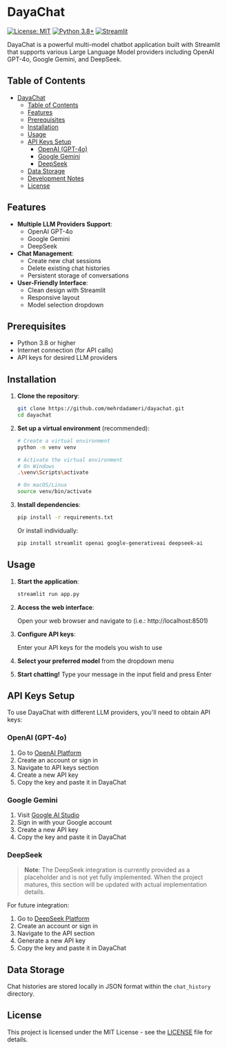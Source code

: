 # DayaChat

[![License: MIT](https://img.shields.io/badge/License-MIT-yellow.svg)](https://opensource.org/licenses/MIT)
[![Python 3.8+](https://img.shields.io/badge/python-3.8+-blue.svg)](https://www.python.org/downloads/)
[![Streamlit](https://img.shields.io/badge/Streamlit-FF4B4B?logo=Streamlit&logoColor=white)](https://streamlit.io)

DayaChat is a powerful multi-model chatbot application built with Streamlit that supports various Large Language Model providers including OpenAI GPT-4o, Google Gemini, and DeepSeek.


## Table of Contents

- [DayaChat](#dayachat)
  - [Table of Contents](#table-of-contents)
  - [Features](#features)
  - [Prerequisites](#prerequisites)
  - [Installation](#installation)
  - [Usage](#usage)
  - [API Keys Setup](#api-keys-setup)
    - [OpenAI (GPT-4o)](#openai-gpt-4o)
    - [Google Gemini](#google-gemini)
    - [DeepSeek](#deepseek)
  - [Data Storage](#data-storage)
  - [Development Notes](#development-notes)
  - [License](#license)

## Features

- **Multiple LLM Providers Support**:
  - OpenAI GPT-4o
  - Google Gemini
  - DeepSeek
- **Chat Management**:
  - Create new chat sessions
  - Delete existing chat histories
  - Persistent storage of conversations
- **User-Friendly Interface**:
  - Clean design with Streamlit
  - Responsive layout
  - Model selection dropdown

## Prerequisites

- Python 3.8 or higher
- Internet connection (for API calls)
- API keys for desired LLM providers

## Installation

1. **Clone the repository**:

   ```bash
   git clone https://github.com/mehrdadameri/dayachat.git
   cd dayachat
   ```

2. **Set up a virtual environment** (recommended):

   ```bash
   # Create a virtual environment
   python -m venv venv

   # Activate the virtual environment
   # On Windows
   .\venv\Scripts\activate

   # On macOS/Linux
   source venv/bin/activate
   ```

3. **Install dependencies**:

   ```bash
   pip install -r requirements.txt
   ```

   Or install individually:

   ```bash
   pip install streamlit openai google-generativeai deepseek-ai
   ```

## Usage

1. **Start the application**:

   ```bash
   streamlit run app.py
   ```

2. **Access the web interface**:

   Open your web browser and navigate to (i.e.: http://localhost:8501)

3. **Configure API keys**:

   Enter your API keys for the models you wish to use

4. **Select your preferred model** from the dropdown menu

5. **Start chatting!** Type your message in the input field and press Enter

## API Keys Setup

To use DayaChat with different LLM providers, you'll need to obtain API keys:

### OpenAI (GPT-4o)

1. Go to [OpenAI Platform](https://platform.openai.com/signup)
2. Create an account or sign in
3. Navigate to API keys section
4. Create a new API key
5. Copy the key and paste it in DayaChat

### Google Gemini

1. Visit [Google AI Studio](https://makersuite.google.com/app/apikey)
2. Sign in with your Google account
3. Create a new API key
4. Copy the key and paste it in DayaChat

### DeepSeek

> **Note**: The DeepSeek integration is currently provided as a placeholder and is not yet fully implemented. When the project matures, this section will be updated with actual implementation details.

For future integration:

1. Go to [DeepSeek Platform](https://platform.deepseek.com/)
2. Create an account or sign in
3. Navigate to the API section
4. Generate a new API key
5. Copy the key and paste it in DayaChat

## Data Storage

Chat histories are stored locally in JSON format within the `chat_history` directory.


## License

This project is licensed under the MIT License - see the [LICENSE](LICENSE) file for details.
